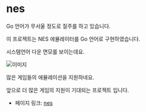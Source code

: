  # nes

Go 언어가 무서울 정도로 질주를 하고 있습니다.

이 프로젝트는 NES 에뮬레이터를 Go 언어로 구현하였습니다.

시스템언어 다운 면모를 보이는데요.

![이미지](https://camo.githubusercontent.com/b79b1e9e61e8bf05eb4e42f137b87efba5e1d9af/687474703a2f2f692e696d6775722e636f6d2f70776574424c762e706e67)

많은 게임들의 에뮬레이션을 지원하네요.

앞으로 더 많은 게임의 지원이 기대되는 프로젝트 입니다.


 - 페이지 링크: [nes](https://github.com/fogleman/nes)
